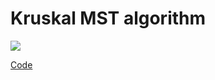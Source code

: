 # Kruskal MST algorithm

<img src="https://github.com/armin-reichert/mazes/blob/master/MazeDemos/images/maze_KruskalMST_300x200.gif">

[Code](EasyMaze/src/de/amr/easy/maze/alg/mst/KruskalMST.java)